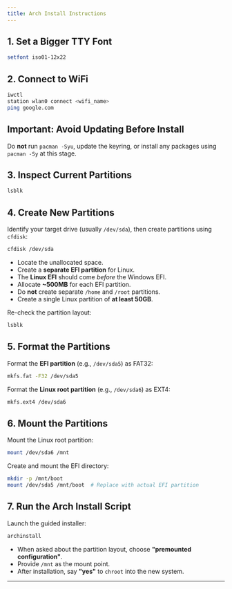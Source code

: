 ```yaml
---
title: Arch Install Instructions
---
```


## 1. Set a Bigger TTY Font

```bash
setfont iso01-12x22
```

## 2. Connect to WiFi

```bash
iwctl
station wlan0 connect <wifi_name>
ping google.com
```

## **Important:** Avoid Updating Before Install

Do **not** run `pacman -Syu`, update the keyring, or install any packages using `pacman -Sy` at this stage.

## 3. Inspect Current Partitions

```bash
lsblk
```

## 4. Create New Partitions

Identify your target drive (usually `/dev/sda`), then create partitions using `cfdisk`:

```bash
cfdisk /dev/sda
```

* Locate the unallocated space.
* Create a **separate EFI partition** for Linux.
* The **Linux EFI** should come *before* the Windows EFI.
* Allocate **\~500MB** for each EFI partition.
* Do **not** create separate `/home` and `/root` partitions.
* Create a single Linux partition of **at least 50GB**.

Re-check the partition layout:

```bash
lsblk
```

## 5. Format the Partitions

Format the **EFI partition** (e.g., `/dev/sda5`) as FAT32:

```bash
mkfs.fat -F32 /dev/sda5
```

Format the **Linux root partition** (e.g., `/dev/sda6`) as EXT4:

```bash
mkfs.ext4 /dev/sda6
```

## 6. Mount the Partitions

Mount the Linux root partition:

```bash
mount /dev/sda6 /mnt
```

Create and mount the EFI directory:

```bash
mkdir -p /mnt/boot
mount /dev/sda5 /mnt/boot  # Replace with actual EFI partition
```

## 7. Run the Arch Install Script

Launch the guided installer:

```bash
archinstall
```

* When asked about the partition layout, choose **"premounted configuration"**.
* Provide `/mnt` as the mount point.
* After installation, say **"yes"** to `chroot` into the new system.

---
